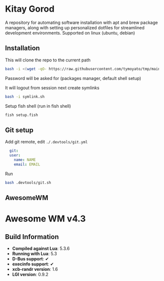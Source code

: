 # Kitay Gorod

A repository for automating software installation with apt and brew package managers, along with setting up personalized dotfiles for streamlined development environments.
Supported on linux (ubuntu, debian)

## Installation

This will clone the repo to the current path

```bash
bash -i <(wget -qO- https://raw.githubusercontent.com/tymoyato/tmp/main/run.sh)
```

Password will be asked for (packages manager, default shell setup)

It will logout from session next create symlinks 

```bash
bash -i symlink.sh
```

Setup fish shell (run in fish shell)

```bash
fish setup.fish
```

## Git setup

Add git remote, edit `./.devtools/git.yml`

```yml
  git:
  user:
    name: NAME
    email: EMAIL
```
Run
```bash
bash .devtools/git.sh
```
## AwesomeWM

# Awesome WM v4.3

## Build Information

- **Compiled against Lua**: 5.3.6
- **Running with Lua**: 5.3
- **D-Bus support**: ✔
- **execinfo support**: ✔
- **xcb-randr version**: 1.6
- **LGI version**: 0.9.2
